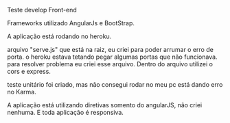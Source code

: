 Teste develop Front-end

Frameworks utilizado AngularJs e BootStrap.

A aplicação está rodando no heroku.

arquivo "serve.js" que está na raiz, eu criei para poder arrumar o erro de porta. o heroku estava tetando pegar algumas portas que não funcionava. para resolver problema eu criei esse arquivo. Dentro do arquivo utilizei o cors e express.

teste unitário foi criado, mas não consegui rodar no meu pc está dando erro no Karma.

A aplicação está utilizando diretivas somento do angularJS, não criei nenhuma. E toda aplicação é responsiva.
